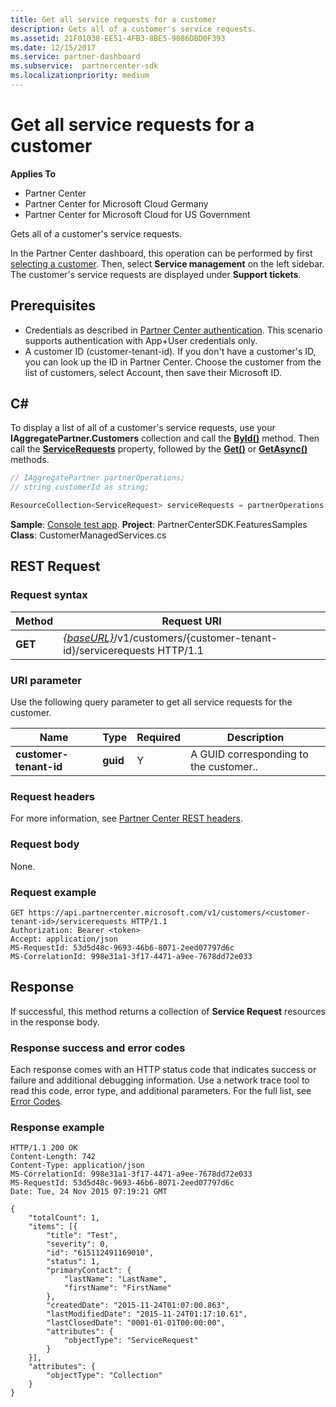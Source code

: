 ```yaml
---
title: Get all service requests for a customer
description: Gets all of a customer's service requests.
ms.assetid: 21F01038-EE51-4FB3-8BE5-9086DBD0F393
ms.date: 12/15/2017
ms.service: partner-dashboard
ms.subservice:  partnercenter-sdk
ms.localizationpriority: medium
---
```


# Get all service requests for a customer

**Applies To**

- Partner Center
- Partner Center for Microsoft Cloud Germany
- Partner Center for Microsoft Cloud for US Government

Gets all of a customer's service requests.

In the Partner Center dashboard, this operation can be performed by first [selecting a customer](get-a-customer-by-name.md). Then, select **Service management** on the left sidebar. The customer's service requests are displayed under **Support tickets**.

## Prerequisites

- Credentials as described in [Partner Center authentication](partner-center-authentication.md). This scenario supports authentication with App+User credentials only.
- A customer ID (customer-tenant-id). If you don't have a customer's ID, you can look up the ID in Partner Center. Choose the customer from the list of customers, select Account, then save their Microsoft ID.

## C#

To display a list of all of a customer's service requests, use your **IAggregatePartner.Customers** collection and call the [**ById()**](https://docs.microsoft.com/dotnet/api/microsoft.store.partnercenter.customers.icustomercollection.byid) method. Then call the [**ServiceRequests**](https://docs.microsoft.com/dotnet/api/microsoft.store.partnercenter.customers.icustomer.servicerequests) property, followed by the [**Get()**](https://docs.microsoft.com/dotnet/api/microsoft.store.partnercenter.servicerequests.iservicerequestcollection.get) or [**GetAsync()**](https://docs.microsoft.com/dotnet/api/microsoft.store.partnercenter.servicerequests.iservicerequestcollection.getasync) methods.

``` csharp
// IAggregatePartner partnerOperations;
// string customerId as string;

ResourceCollection<ServiceRequest> serviceRequests = partnerOperations.Customers.ById(customerId).ServiceRequests.Get();
```

**Sample**: [Console test app](console-test-app.md). **Project**: PartnerCenterSDK.FeaturesSamples **Class**: CustomerManagedServices.cs

## REST Request

### Request syntax

| Method  | Request URI                                                                                            |
|---------|--------------------------------------------------------------------------------------------------------|
| **GET** | [*{baseURL}*](partner-center-rest-urls.md)/v1/customers/{customer-tenant-id}/servicerequests HTTP/1.1 |

### URI parameter

Use the following query parameter to get all service requests for the customer.

| Name                   | Type     | Required | Description                            |
|------------------------|----------|----------|----------------------------------------|
| **customer-tenant-id** | **guid** | Y        | A GUID corresponding to the customer.. |

### Request headers

For more information, see [Partner Center REST headers](headers.md).

### Request body

None.

### Request example

```http
GET https://api.partnercenter.microsoft.com/v1/customers/<customer-tenant-id>/servicerequests HTTP/1.1
Authorization: Bearer <token>
Accept: application/json
MS-RequestId: 53d5d48c-9693-46b6-8071-2eed07797d6c
MS-CorrelationId: 998e31a1-3f17-4471-a9ee-7678dd72e033
```

## Response

If successful, this method returns a collection of **Service Request** resources in the response body.

### Response success and error codes

Each response comes with an HTTP status code that indicates success or failure and additional debugging information. Use a network trace tool to read this code, error type, and additional parameters. For the full list, see [Error Codes](error-codes.md).

### Response example

```http
HTTP/1.1 200 OK
Content-Length: 742
Content-Type: application/json
MS-CorrelationId: 998e31a1-3f17-4471-a9ee-7678dd72e033
MS-RequestId: 53d5d48c-9693-46b6-8071-2eed07797d6c
Date: Tue, 24 Nov 2015 07:19:21 GMT

{
    "totalCount": 1,
    "items": [{
        "title": "Test",
        "severity": 0,
        "id": "615112491169010",
        "status": 1,
        "primaryContact": {
            "lastName": "LastName",
            "firstName": "FirstName"
        },
        "createdDate": "2015-11-24T01:07:00.863",
        "lastModifiedDate": "2015-11-24T01:17:10.61",
        "lastClosedDate": "0001-01-01T00:00:00",
        "attributes": {
            "objectType": "ServiceRequest"
        }
    }],
    "attributes": {
        "objectType": "Collection"
    }
}
```
